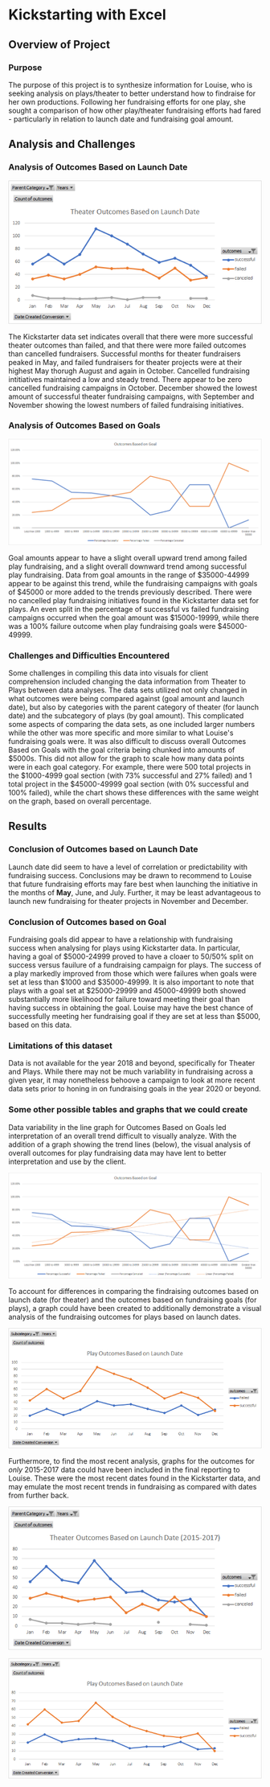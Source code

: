 # Kickstarting with Excel

## Overview of Project

### Purpose
The purpose of this project is to synthesize information for Louise, who is seeking analysis on plays/theater to better understand how to findraise for her own productions. Following her fundraising efforts for one play, she sought a comparison of how other play/theater fundraising efforts had fared - particularly in relation to launch date and fundraising goal amount. 

## Analysis and Challenges

### Analysis of Outcomes Based on Launch Date
![Theater_Outcomes_vs_Launch](https://github.com/tarajarell/kickstarter-analysis/blob/master/Theater_Outcomes_vs_Launch.png)

The Kickstarter data set indicates overall that there were more successful theater outcomes than failed, and that there were more failed outcomes than cancelled fundraisers. Successful months for theater fundraisers peaked in May, and failed fundraisers for theater projects were at their highest May thorugh August and again in October. Cancelled fundraising intitiatives maintained a low and steady trend. There appear to be zero cancelled fundraising campaigns in October. December showed the lowest amount of successful theater fundraising campaigns, with September and November showing the lowest numbers of failed fundraising initiatives.

### Analysis of Outcomes Based on Goals
![Graph of Outcomes Based on Goals](https://github.com/tarajarell/kickstarter-analysis/blob/master/Outcomes_vs_Goals.png)

Goal amounts appear to have a slight overall upward trend among failed play fundraising, and a slight overall downward trend among successful play fundraising. Data from goal amounts in the range of $35000-44999 appear to be against this trend, while the fundraising campaigns with goals of $45000 or more added to the trends previously described. There were no cancelled play fundraising initiatives found in the Kickstarter data set for plays. An even split in the percentage of successful vs failed fundraising campaigns occurred when the goal amount was $15000-19999, while there was a 100% failure outcome when play fundraising goals were $45000-49999. 

### Challenges and Difficulties Encountered
Some challenges in compiling this data into visuals for client comprehension included changing the data information from Theater to Plays between data analyses. The data sets utilized not only changed in what outcomes were being compared against (goal amount and launch date), but also by categories with the parent category of theater (for launch date) and the subcategory of plays (by goal amount). This complicated some aspects of comparing the data sets, as one included larger numbers while the other was more specific and more similar to what Louise's fundraising goals were. It was also difficult to discuss overall Outcomes Based on Goals with the goal criteria being chunked into amounts of $5000s. This did not allow for the graph to scale how many data points were in each goal category. For example, there were 500 total projects in the $1000-4999 goal section (with 73% successful and 27% failed) and 1 total project in the $45000-49999 goal section (with 0% successful and 100% failed), while the chart shows these differences with the same weight on the graph, based on overall percentage.

## Results

### Conclusion of Outcomes based on Launch Date

Launch date did seem to have a level of correlation or predictability with fundraising success. Conclusions may be drawn to recommend to Louise that future fundraising efforts may fare best when launching the initiative in the months of **May**, June, and July. Further, it may be least advantageous to launch new fundraising for theater projects in November and December. 

### Conclusion of Outcomes based on Goal

Fundraising goals did appear to have a relationship with fundraising success when analysing for plays using Kickstarter data. In particular, having a goal of $5000-24999 proved to have a cloaer to 50/50% split on success versus fauilure of a fundraising campaign for plays. The success of a play markedly improved from those which were failures when goals were set at less than $1000 and $35000-49999. It is also important to note that plays with a goal set at $25000-29999 and 45000-49999 both showed substantially more likelihood for failure toward meeting their goal than having success in obtaining the goal. Louise may have the best chance of successfully meeting her fundraising goal if they are set at less than $5000, based on this data.

### Limitations of this dataset

Data is not available for the year 2018 and beyond, specifically for Theater and Plays. While there may not be much variability in fundraising across a given year, it may nonetheless behoove a campaign to look at more recent data sets prior to honing in on fundraising goals in the year 2020 or beyond. 

### Some other possible tables and graphs that we could create
Data variability in the line graph for Outcomes Based on Goals led interpretation of an overall trend difficult to visually analyze. With the addition of a graph showing the trend lines (below), the visual analysis of overall outcomes for play fundraising data may have lent to better interpretation and use by the client.

![Graph of Outcomes Based on Goals with trendlines](https://github.com/tarajarell/kickstarter-analysis/blob/master/Outcomes_vs_Goals_with_trendlines.png)

To account for differences in comparing the findraising outcomes based on launch date (for theater) and the outcomes based on fundraising goals (for plays), a graph could have been created to additionally demonstrate a visual analysis of the fundraising outcomes for plays based on launch dates.

![Graph of Play Outcomes vs Launch](https://github.com/tarajarell/kickstarter-analysis/blob/master/Play_Outcomes_vs_Launch.png)

Furthermore, to find the most recent analysis, graphs for the outcomes for *only* 2015-2017 data could have been included in the final reporting to Louise. These were the most recent dates found in the Kickstarter data, and may emulate the most recent trends in fundraising as compared with dates from further back. 

![Graph of Theater Outcomes vs Launch 2015 to 2017](https://github.com/tarajarell/kickstarter-analysis/blob/master/Theater_Outcomes_vs_Recent_Launch_2015_to_2017.png)

![Graph of Play Outcomes vs Launch 2015 to 2017](https://github.com/tarajarell/kickstarter-analysis/blob/master/Play_Outcomes_vs_Recent_Launch_2015_to_2017.png)
